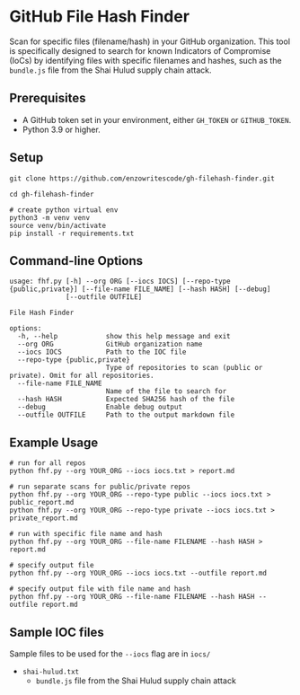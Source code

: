 # GitHub File Hash Finder

Scan for specific files (filename/hash) in your GitHub organization. This tool is specifically designed to search for known Indicators of Compromise (IoCs) by identifying files with specific filenames and hashes, such as the `bundle.js` file from the Shai Hulud supply chain attack.

## Prerequisites

- A GitHub token set in your environment, either `GH_TOKEN` or `GITHUB_TOKEN`.
- Python 3.9 or higher.

## Setup

```
git clone https://github.com/enzowritescode/gh-filehash-finder.git

cd gh-filehash-finder

# create python virtual env
python3 -m venv venv
source venv/bin/activate
pip install -r requirements.txt
```

## Command-line Options

```
usage: fhf.py [-h] --org ORG [--iocs IOCS] [--repo-type {public,private}] [--file-name FILE_NAME] [--hash HASH] [--debug]
              [--outfile OUTFILE]

File Hash Finder

options:
  -h, --help            show this help message and exit
  --org ORG             GitHub organization name
  --iocs IOCS           Path to the IOC file
  --repo-type {public,private}
                        Type of repositories to scan (public or private). Omit for all repositories.
  --file-name FILE_NAME
                        Name of the file to search for
  --hash HASH           Expected SHA256 hash of the file
  --debug               Enable debug output
  --outfile OUTFILE     Path to the output markdown file
```

## Example Usage

```
# run for all repos
python fhf.py --org YOUR_ORG --iocs iocs.txt > report.md

# run separate scans for public/private repos
python fhf.py --org YOUR_ORG --repo-type public --iocs iocs.txt > public_report.md
python fhf.py --org YOUR_ORG --repo-type private --iocs iocs.txt > private_report.md

# run with specific file name and hash
python fhf.py --org YOUR_ORG --file-name FILENAME --hash HASH > report.md

# specify output file
python fhf.py --org YOUR_ORG --iocs iocs.txt --outfile report.md

# specify output file with file name and hash
python fhf.py --org YOUR_ORG --file-name FILENAME --hash HASH --outfile report.md
```

## Sample IOC files

Sample files to be used for the `--iocs` flag are in `iocs/`

- `shai-hulud.txt`
	- `bundle.js` file from the Shai Hulud supply chain attack
